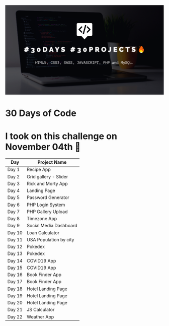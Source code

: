 <img src="github-banner.png" alt="github banner">

# 30 Days of Code

# I took on this challenge on November 04th :date:

Day | Project Name
------------ | -------------
Day 1 | Recipe App
Day 2 | Grid gallery - Slider
Day 3 | Rick and Morty App
Day 4 | Landing Page
Day 5 | Password Generator
Day 6 | PHP Login System
Day 7 | PHP Gallery Upload
Day 8 | Timezone App
Day 9 | Social Media Dashboard
Day 10 | Loan Calculator
Day 11 | USA Population by city
Day 12 | Pokedex
Day 13 | Pokedex
Day 14 | COVID19 App
Day 15 | COVID19 App
Day 16 | Book Finder App
Day 17 | Book Finder App
Day 18 | Hotel Landing Page
Day 19 | Hotel Landing Page
Day 20 | Hotel Landing Page
Day 21 | JS Calculator
Day 22 | Weather App
